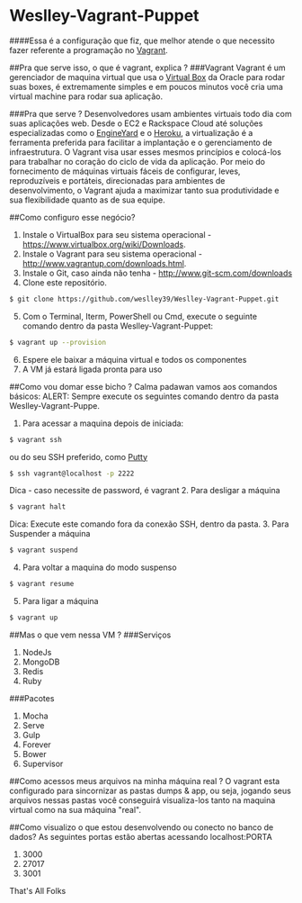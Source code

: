 Weslley-Vagrant-Puppet
======================

####Essa é a configuração que fiz, que melhor atende o que necessito fazer referente a programação no [Vagrant](http://www.vagrantup.com/).

##Pra que serve isso, o que é vagrant, explica ?
###Vagrant
Vagrant é um gerenciador de maquina virtual que usa o [Virtual Box](https://www.virtualbox.org/) da Oracle para rodar suas boxes, é extremamente simples e em poucos minutos você cria uma virtual machine para rodar sua aplicação.

###Pra que serve ?
Desenvolvedores usam ambientes virtuais todo dia com suas aplicações web. Desde o EC2 e Rackspace Cloud até soluções especializadas como o [EngineYard](https://www.engineyard.com/) e o [Heroku](https://www.heroku.com/), a virtualização é a ferramenta preferida para facilitar a implantação e o gerenciamento de infraestrutura. O Vagrant visa usar esses mesmos princípios e colocá-los para trabalhar no coração do ciclo de vida da aplicação. Por meio do fornecimento de máquinas virtuais fáceis de configurar, leves, reproduzíveis e portáteis, direcionadas para ambientes de desenvolvimento, o Vagrant ajuda a maximizar tanto sua produtividade e sua flexibilidade quanto as de sua equipe.

##Como configuro esse negócio?
1. Instale o VirtualBox para seu sistema operacional - https://www.virtualbox.org/wiki/Downloads.
2. Instale o Vagrant para seu sistema operacional - http://www.vagrantup.com/downloads.html.
3. Instale o Git, caso ainda não tenha - http://www.git-scm.com/downloads
4. Clone este repositório.
```bash
$ git clone https://github.com/weslley39/Weslley-Vagrant-Puppet.git
```
5. Com o Terminal, Iterm, PowerShell ou Cmd, execute o seguinte comando dentro da pasta Weslley-Vagrant-Puppet:
```bash
$ vagrant up --provision
```
6. Espere ele baixar a máquina virtual e todos os componentes
7. A VM já estará ligada pronta para uso

##Como vou domar esse bicho ?
Calma padawan vamos aos comandos básicos:
ALERT: Sempre execute os seguintes comando dentro da pasta Weslley-Vagrant-Puppe.

1. Para acessar a maquina depois de iniciada:
```bash
$ vagrant ssh
```
ou do seu SSH preferido, como [Putty](http://www.putty.org/)
```bash
$ ssh vagrant@localhost -p 2222
```
Dica - caso necessite de password, é vagrant
2. Para desligar a máquina
```bash
$ vagrant halt
```
Dica: Execute este comando fora da conexão SSH, dentro da pasta.
3.  Para Suspender a máquina
```bash
$ vagrant suspend
```
4. Para voltar a maquina do modo suspenso
```bash
$ vagrant resume
```
5. Para ligar a máquina
```bash
$ vagrant up
```

##Mas o que vem nessa VM ?
###Serviços
1. NodeJs
2. MongoDB
3. Redis
4. Ruby

###Pacotes
1. Mocha
2. Serve
3. Gulp
4. Forever
5. Bower
6. Supervisor


##Como acessos meus arquivos na minha máquina real ?
O vagrant esta configurado para sincornizar as pastas dumps & app, ou seja, jogando seus arquivos nessas pastas você conseguirá visualiza-los tanto na maquina virtual como na sua máquina "real".

##Como visualizo o que estou desenvolvendo ou conecto no banco de dados?
As seguintes portas estão abertas acessando localhost:PORTA
1. 3000
2. 27017
3. 3001


That's All Folks
